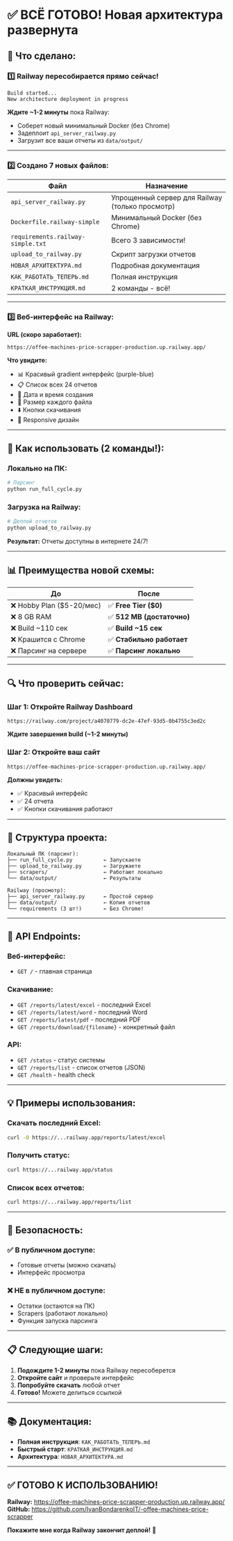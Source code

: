 # ✅ ВСЁ ГОТОВО! Новая архитектура развернута

## 🎉 Что сделано:

### 1️⃣ **Railway пересобирается прямо сейчас!**
```
Build started...
New architecture deployment in progress
```

**Ждите ~1-2 минуты** пока Railway:
- Соберет новый минимальный Docker (без Chrome)
- Задеплоит `api_server_railway.py`
- Загрузит все ваши отчеты из `data/output/`

---

### 2️⃣ **Создано 7 новых файлов:**

| Файл | Назначение |
|------|-----------|
| `api_server_railway.py` | Упрощенный сервер для Railway (только просмотр) |
| `Dockerfile.railway-simple` | Минимальный Docker (без Chrome) |
| `requirements.railway-simple.txt` | Всего 3 зависимости! |
| `upload_to_railway.py` | Скрипт загрузки отчетов |
| `НОВАЯ_АРХИТЕКТУРА.md` | Подробная документация |
| `КАК_РАБОТАТЬ_ТЕПЕРЬ.md` | Полная инструкция |
| `КРАТКАЯ_ИНСТРУКЦИЯ.md` | 2 команды - всё! |

---

### 3️⃣ **Веб-интерфейс на Railway:**

**URL (скоро заработает):**
```
https://offee-machines-price-scrapper-production.up.railway.app/
```

**Что увидите:**
- 📊 Красивый gradient интерфейс (purple-blue)
- 📋 Список всех 24 отчетов
- 📅 Дата и время создания
- 💾 Размер каждого файла
- ⬇️ Кнопки скачивания
- 🎨 Responsive дизайн

---

## 🚀 Как использовать (2 команды!):

### Локально на ПК:
```bash
# Парсинг
python run_full_cycle.py
```

### Загрузка на Railway:
```bash
# Деплой отчетов
python upload_to_railway.py
```

**Результат:** Отчеты доступны в интернете 24/7!

---

## 📊 Преимущества новой схемы:

| До | После |
|----|-------|
| ❌ Hobby Plan ($5-20/мес) | ✅ **Free Tier ($0)** |
| ❌ 8 GB RAM | ✅ **512 MB (достаточно)** |
| ❌ Build ~110 сек | ✅ **Build ~15 сек** |
| ❌ Крашится с Chrome | ✅ **Стабильно работает** |
| ❌ Парсинг на сервере | ✅ **Парсинг локально** |

---

## 🔍 Что проверить сейчас:

### Шаг 1: Откройте Railway Dashboard
```
https://railway.com/project/a4070779-dc2e-47ef-93d5-0b4755c3ed2c
```

**Ждите завершения build (~1-2 минуты)**

### Шаг 2: Откройте ваш сайт
```
https://offee-machines-price-scrapper-production.up.railway.app/
```

**Должны увидеть:**
- ✅ Красивый интерфейс
- ✅ 24 отчета
- ✅ Кнопки скачивания работают

---

## 📁 Структура проекта:

```
Локальный ПК (парсинг):
├── run_full_cycle.py          ← Запускаете
├── upload_to_railway.py       ← Загружаете
├── scrapers/                  ← Работают локально
└── data/output/               ← Результаты

Railway (просмотр):
├── api_server_railway.py      ← Простой сервер
├── data/output/               ← Копия отчетов
└── requirements (3 шт!)       ← Без Chrome!
```

---

## 🎨 API Endpoints:

### Веб-интерфейс:
- `GET /` - главная страница

### Скачивание:
- `GET /reports/latest/excel` - последний Excel
- `GET /reports/latest/word` - последний Word  
- `GET /reports/latest/pdf` - последний PDF
- `GET /reports/download/{filename}` - конкретный файл

### API:
- `GET /status` - статус системы
- `GET /reports/list` - список отчетов (JSON)
- `GET /health` - health check

---

## 💡 Примеры использования:

### Скачать последний Excel:
```bash
curl -O https://...railway.app/reports/latest/excel
```

### Получить статус:
```bash
curl https://...railway.app/status
```

### Список всех отчетов:
```bash
curl https://...railway.app/reports/list
```

---

## 🔐 Безопасность:

### ✅ В публичном доступе:
- Готовые отчеты (можно скачать)
- Интерфейс просмотра

### ❌ НЕ в публичном доступе:
- Остатки (остаются на ПК)
- Scrapers (работают локально)
- Функция запуска парсинга

---

## 📋 Следующие шаги:

1. **Подождите 1-2 минуты** пока Railway пересоберется
2. **Откройте сайт** и проверьте интерфейс
3. **Попробуйте скачать** любой отчет
4. **Готово!** Можете делиться ссылкой

---

## 📚 Документация:

- **Полная инструкция**: `КАК_РАБОТАТЬ_ТЕПЕРЬ.md`
- **Быстрый старт**: `КРАТКАЯ_ИНСТРУКЦИЯ.md`
- **Архитектура**: `НОВАЯ_АРХИТЕКТУРА.md`

---

## ✅ ГОТОВО К ИСПОЛЬЗОВАНИЮ!

**Railway:** https://offee-machines-price-scrapper-production.up.railway.app/  
**GitHub:** https://github.com/IvanBondarenkoIT/-offee-machines-price-scrapper

**Покажите мне когда Railway закончит деплой!** 🚀

